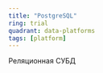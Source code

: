 ```yaml
---
title: "PostgreSQL"
ring: trial
quadrant: data-platforms
tags: [platform]
---
```


Реляционная СУБД
